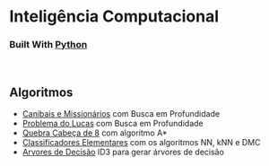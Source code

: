 # Inteligência Computacional

### Built With [Python](https://www.python.org/)

<br />

## Algoritmos
* [Canibais e Missionários](/MissionarioseCanibais) com Busca em Profundidade
* [Problema do Lucas](/ProblemaDoLucas) com Busca em Profundidade
* [Quebra Cabeça de 8](/QuebraCabecaDeOito) com algoritmo A*
* [Classificadores Elementares](/ClassificadoresElementares) com os algoritmos NN, kNN e DMC
* [Arvores de Decisão](/ArvoresDeDecisao) ID3 para gerar árvores de decisão
